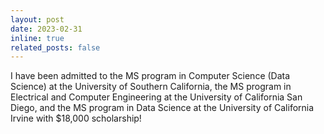 ```yaml
---
layout: post
date: 2023-02-31
inline: true
related_posts: false
---
```


I have been admitted to the MS program in Computer Science (Data Science) at the University of Southern California, the MS program in Electrical and Computer Engineering at the University of California San Diego, and the MS program in Data Science at the University of California Irvine with $18,000 scholarship!
